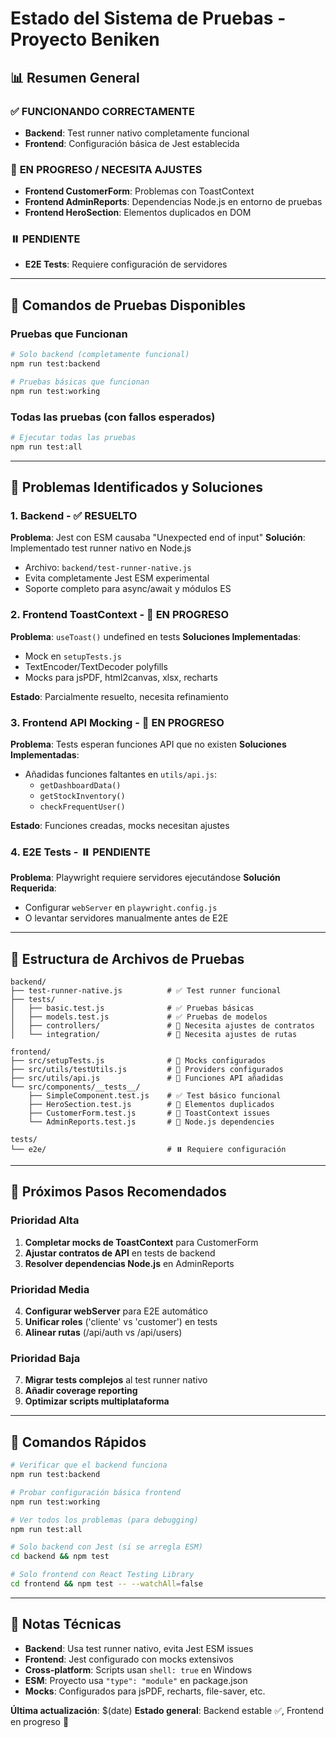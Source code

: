 # Estado del Sistema de Pruebas - Proyecto Beniken

## 📊 Resumen General

### ✅ **FUNCIONANDO CORRECTAMENTE**
- **Backend**: Test runner nativo completamente funcional
- **Frontend**: Configuración básica de Jest establecida

### 🔧 **EN PROGRESO / NECESITA AJUSTES**
- **Frontend CustomerForm**: Problemas con ToastContext
- **Frontend AdminReports**: Dependencias Node.js en entorno de pruebas
- **Frontend HeroSection**: Elementos duplicados en DOM

### ⏸️ **PENDIENTE**
- **E2E Tests**: Requiere configuración de servidores

---

## 🧪 Comandos de Pruebas Disponibles

### **Pruebas que Funcionan**
```bash
# Solo backend (completamente funcional)
npm run test:backend

# Pruebas básicas que funcionan
npm run test:working
```

### **Todas las pruebas (con fallos esperados)**
```bash
# Ejecutar todas las pruebas
npm run test:all
```

---

## 🔧 Problemas Identificados y Soluciones

### 1. **Backend - ✅ RESUELTO**
**Problema**: Jest con ESM causaba "Unexpected end of input"
**Solución**: Implementado test runner nativo en Node.js
- Archivo: `backend/test-runner-native.js`
- Evita completamente Jest ESM experimental
- Soporte completo para async/await y módulos ES

### 2. **Frontend ToastContext - 🔧 EN PROGRESO**
**Problema**: `useToast()` undefined en tests
**Soluciones Implementadas**:
- Mock en `setupTests.js`
- TextEncoder/TextDecoder polyfills
- Mocks para jsPDF, html2canvas, xlsx, recharts

**Estado**: Parcialmente resuelto, necesita refinamiento

### 3. **Frontend API Mocking - 🔧 EN PROGRESO**
**Problema**: Tests esperan funciones API que no existen
**Soluciones Implementadas**:
- Añadidas funciones faltantes en `utils/api.js`:
  - `getDashboardData()`
  - `getStockInventory()`
  - `checkFrequentUser()`

**Estado**: Funciones creadas, mocks necesitan ajustes

### 4. **E2E Tests - ⏸️ PENDIENTE**
**Problema**: Playwright requiere servidores ejecutándose
**Solución Requerida**: 
- Configurar `webServer` en `playwright.config.js`
- O levantar servidores manualmente antes de E2E

---

## 📁 Estructura de Archivos de Pruebas

```
backend/
├── test-runner-native.js          # ✅ Test runner funcional
├── tests/
│   ├── basic.test.js              # ✅ Pruebas básicas
│   ├── models.test.js             # ✅ Pruebas de modelos
│   ├── controllers/               # 🔧 Necesita ajustes de contratos
│   └── integration/               # 🔧 Necesita ajustes de rutas

frontend/
├── src/setupTests.js              # 🔧 Mocks configurados
├── src/utils/testUtils.js         # 🔧 Providers configurados
├── src/utils/api.js               # 🔧 Funciones API añadidas
└── src/components/__tests__/
    ├── SimpleComponent.test.js    # ✅ Test básico funcional
    ├── HeroSection.test.js        # 🔧 Elementos duplicados
    ├── CustomerForm.test.js       # 🔧 ToastContext issues
    └── AdminReports.test.js       # 🔧 Node.js dependencies

tests/
└── e2e/                           # ⏸️ Requiere configuración
```

---

## 🎯 Próximos Pasos Recomendados

### **Prioridad Alta**
1. **Completar mocks de ToastContext** para CustomerForm
2. **Ajustar contratos de API** en tests de backend
3. **Resolver dependencias Node.js** en AdminReports

### **Prioridad Media**
4. **Configurar webServer** para E2E automático
5. **Unificar roles** ('cliente' vs 'customer') en tests
6. **Alinear rutas** (/api/auth vs /api/users)

### **Prioridad Baja**
7. **Migrar tests complejos** al test runner nativo
8. **Añadir coverage reporting**
9. **Optimizar scripts multiplataforma**

---

## 🚀 Comandos Rápidos

```bash
# Verificar que el backend funciona
npm run test:backend

# Probar configuración básica frontend
npm run test:working

# Ver todos los problemas (para debugging)
npm run test:all

# Solo backend con Jest (si se arregla ESM)
cd backend && npm test

# Solo frontend con React Testing Library
cd frontend && npm test -- --watchAll=false
```

---

## 📝 Notas Técnicas

- **Backend**: Usa test runner nativo, evita Jest ESM issues
- **Frontend**: Jest configurado con mocks extensivos
- **Cross-platform**: Scripts usan `shell: true` en Windows
- **ESM**: Proyecto usa `"type": "module"` en package.json
- **Mocks**: Configurados para jsPDF, recharts, file-saver, etc.

**Última actualización**: $(date)
**Estado general**: Backend estable ✅, Frontend en progreso 🔧